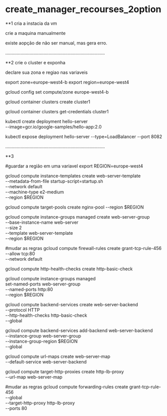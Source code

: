 # create_manager_recourses_2option


**1 cria a instacia da vm 

crie a maquina manualmente 

existe aopção de não ser manual, mas gera erro. 

..............................................................................

**2 crie o cluster e exponha

declare sua zona e regiao nas variaveis

export zone=europe-west4-b
export region=europe-west4



gcloud config set compute/zone europe-west4-b

gcloud container clusters create cluster1

gcloud container clusters get-credentials cluster1

kubectl create deployment hello-server \
          --image=gcr.io/google-samples/hello-app:2.0


kubectl expose deployment hello-server --type=LoadBalancer --port 8082

..............................................................................


**3

#guardar a região em uma variavel
export REGION=europe-west4




gcloud compute instance-templates create web-server-template \
          --metadata-from-file startup-script=startup.sh \
          --network default \
          --machine-type e2-medium \
          --region $REGION



gcloud compute target-pools create nginx-pool --region $REGION




gcloud compute instance-groups managed create web-server-group \
--base-instance-name web-server \
--size 2 \
--template web-server-template \
--region $REGION



#mudar as regras
gcloud compute firewall-rules create grant-tcp-rule-456  \
          --allow tcp:80 \
          --network default



gcloud compute http-health-checks create http-basic-check



gcloud compute instance-groups managed \
       set-named-ports web-server-group \
       --named-ports http:80 \
       --region $REGION





gcloud compute backend-services create web-server-backend \
       --protocol HTTP \
       --http-health-checks http-basic-check \
       --global


gcloud compute backend-services add-backend web-server-backend \
       --instance-group web-server-group \
       --instance-group-region $REGION \
       --global


gcloud compute url-maps create web-server-map \
       --default-service web-server-backend




gcloud compute target-http-proxies create http-lb-proxy \
       --url-map web-server-map




#mudar as regras 
gcloud compute forwarding-rules create grant-tcp-rule-456 \
     --global \
     --target-http-proxy http-lb-proxy \
     --ports 80




